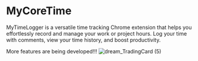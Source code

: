 # MyCoreTime
MyTimeLogger is a versatile time tracking Chrome extension that helps you effortlessly record and manage your work or project hours. Log your time with comments, view your time history, and boost productivity.

More features are being developed!!!
![dream_TradingCard (5)](https://github.com/ZeeDiazz/MyCoreTime/assets/69626255/892aa15e-023d-4522-b84e-2414058bf45e)
